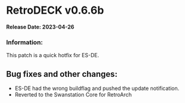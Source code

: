 # RetroDECK v0.6.6b

**Release Date: 2023-04-26**

### Information:
This patch is a quick hotfix for ES-DE.


## Bug fixes and other changes:
- ES-DE had the wrong buildflag and pushed the update notification.
- Reverted to the Swanstation Core for RetroArch
